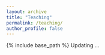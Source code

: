 ```yaml
---
layout: archive
title: "Teaching"
permalink: /teaching/
author_profile: false
---
```


{% include base_path %}
Updating ...
